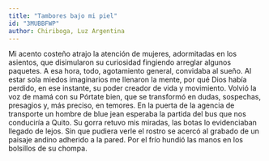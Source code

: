 ```yaml
---
title: "Tambores bajo mi piel"
id: "3MUBBFWP"
author: Chiriboga, Luz Argentina
---
```

<div data-schema-version="8"><p>Mi acento costeño atrajo la atención de mujeres, adormitadas en los asientos, que disimularon su curiosidad fingiendo arreglar algunos paquetes. A esa hora, todo, agotamiento general, convidaba al sueño. Al estar sola miedos imaginarios me llenaron la mente, por qué Dios había perdido, en ese instante, su poder creador de vida y movimiento. Volvió la voz de mamá con su Pórtate bien, que se transformó en dudas, sospechas, presagios y, más preciso, en temores. En la puerta de la agencia de transporte un hombre de blue jean esperaba la partida del bus que nos conduciría a Quito. Su gorra retuvo mis miradas, las botas lo evidenciaban llegado de lejos. Sin que pudiera verle el rostro se acercó al grabado de un paisaje andino adherido a la pared. Por el frío hundió las manos en los bolsillos de su chompa.</p> </div>